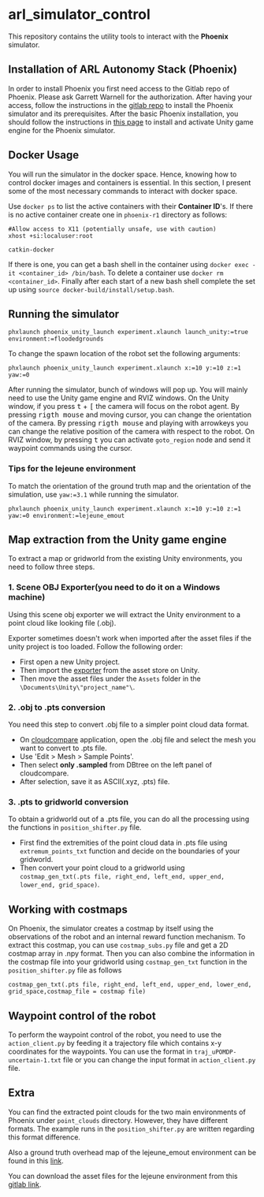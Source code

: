 # arl_simulator_control
This repository contains the utility tools to interact with the **Phoenix** simulator.
## Installation of ARL Autonomy Stack (Phoenix)
In order to install Phoenix you first need access to the Gitlab repo of Phoenix. Please ask Garrett Warnell for the authorization. After having your access, follow the instructions in the [gitlab repo](https://gitlab.sitcore.net/aimm/phoenix-r1) to install the Phoenix simulator and its prerequisites. After the basic Phoenix installation, you should follow the instructions in [this page](https://gitlab.sitcore.net/aimm/phoenix-r1/-/blob/master/src/simulation/unity/README.md) to install and activate Unity game engine for the Phoenix simulator.
## Docker Usage
You will run the simulator in the docker space. Hence, knowing how to control docker images and containers is essential. In this section, I present some of the most necessary commands to interact with docker space.

Use `docker ps` to list the active containers with their **Container ID**'s.
If there is no active container create one in `phoenix-r1` directory as follows:
```
#Allow access to X11 (potentially unsafe, use with caution)
xhost +si:localuser:root

catkin-docker
```
If there is one, you can get a bash shell in the container using `docker exec -it <container_id> /bin/bash`.
To delete a container use `docker rm <container_id>`.
Finally after each start of a new bash shell complete the set up using `source docker-build/install/setup.bash`.
## Running the simulator
```
phxlaunch phoenix_unity_launch experiment.xlaunch launch_unity:=true environment:=floodedgrounds
```
To change the spawn location of the robot set the following arguments:
```
phxlaunch phoenix_unity_launch experiment.xlaunch x:=10 y:=10 z:=1 yaw:=0
```
After running the simulator, bunch of windows will pop up. You will mainly need to use the Unity game engine and RVIZ windows. On the Unity window, if you press <kbd>t</kbd> + <kbd>[</kbd> the camera will focus on the robot agent. By pressing <kbd>rigth mouse</kbd> and moving cursor, you can change the orientation of the camera. By pressing <kbd>rigth mouse</kbd> and playing with arrowkeys you can change the relative position of the camera with respect to the robot. On RVIZ window, by pressing <kbd>t</kbd> you can activate `goto_region` node and send it waypoint commands using the cursor.

### Tips for the lejeune environment

To match the orientation of the ground truth map and the orientation of the simulation, use `yaw:=3.1` while running the simulator.

```
phxlaunch phoenix_unity_launch experiment.xlaunch x:=10 y:=10 z:=1 yaw:=0 environment:=lejeune_emout
```

## Map extraction from the Unity game engine

To extract a map or gridworld from the existing Unity environments, you need to follow three steps.

### 1. Scene OBJ Exporter(you need to do it on a Windows machine)
Using this scene obj exporter we will extract the Unity environment to a point cloud like looking file (.obj).

Exporter sometimes doesn't work when imported after the asset files if the unity project is too loaded. Follow the following order:

* First open a new Unity project.
* Then import the [exporter](https://assetstore.unity.com/packages/tools/utilities/scene-obj-exporter-22250) from the asset store on Unity.
* Then move the asset files under the `Assets` folder in the `\Documents\Unity\"project_name"\`.

### 2. .obj to .pts conversion
You need this step to convert .obj file to a simpler point cloud data format. 
* On [cloudcompare](http://www.cloudcompare.org) application, open the .obj file and select the mesh you want to convert to .pts file.
* Use 'Edit > Mesh > Sample Points'.
* Then select **only .sampled** from DBtree on the left panel of cloudcompare.
* After selection, save it as ASCII(.xyz, .pts) file.

### 3. .pts to gridworld conversion
To obtain a gridworld out of a .pts file, you can do all the processing using the functions in `position_shifter.py` file. 
* First find the extremities of the point cloud data in .pts file using `extremum_points_txt` function and decide on the boundaries of your gridworld.
* Then convert your point cloud to a gridworld using `costmap_gen_txt(.pts file, right_end, left_end, upper_end, lower_end, grid_space)`.

## Working with costmaps
On Phoenix, the simulator creates a costmap by itself using the observations of the robot and an internal reward function mechanism. To extract this costmap, you can use `costmap_subs.py` file and get a 2D costmap array in .npy format. Then you can also combine the information in the costmap file into your gridworld using `costmap_gen_txt` function in the `position_shifter.py` file as follows
```
costmap_gen_txt(.pts file, right_end, left_end, upper_end, lower_end, grid_space,costmap_file = costmap file)
```

## Waypoint control of the robot

To perform the waypoint control of the robot, you need to use the `action_client.py` by feeding it a trajectory file which contains x-y coordinates for the waypoints. You can use the format in `traj_uPOMDP-uncertain-1.txt` file or you can change the input format in `action_client.py` file.

## Extra

You can find the extracted point clouds for the two main environments of Phoenix under `point_clouds` directory. However, they have different formats. The example runs in the `position_shifter.py` are written regarding this format difference.

Also a ground truth overhead map of the lejeune_emout environment can be found in this [link](https://gitlab.sitcore.net/aimm/phoenix-r1/-/wikis/Tutorials/Miscellaneous/Creating-Semantic-and-Obstacle-Maps-from-Unity).

You can download the asset files for the lejeune environment from this [gitlab link](https://gitlab.sitcore.net/arl/robotics-simulation/arl-unity-lejeune-emout).
